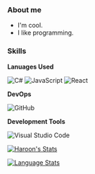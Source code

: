 <h3> About me </h3>

- I'm cool.
- I like programming.

<h3> Skills </h3>

**Lanuages Used**

  ![C#](https://img.shields.io/badge/-C%23-333333?style=flat&logo=csharp)
  ![JavaScript](https://img.shields.io/badge/-JavaScript-333333?style=flat&logo=javascript)
  ![React](https://img.shields.io/badge/Lua?style=flat&logo=lua)

**DevOps**

  ![GitHub](https://img.shields.io/badge/-GitHub-333333?style=flat&logo=github)

**Development Tools**

  ![Visual Studio Code](https://img.shields.io/badge/-Visual%20Studio%20Code-333333?style=flat&logo=visual-studio-code&logoColor=007ACC)

[![Haroon's Stats](https://github-readme-stats.vercel.app/api?username=haroon-f&show_icons=true&title_color=41b883&icon_color=41b883&text_color=fffefe&bg_color=273849&count_private=true)](https://github.com/haroon-f)

[![Language  Stats](https://github-readme-stats.vercel.app/api/top-langs/?username=haroon-f&layout=compact&show_icons=true&title_color=41b883&icon_color=41b883&text_color=fffefe&bg_color=273849&count_private=true&langs_count=2)](https://github.com/haroon-f)

